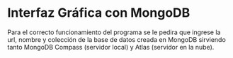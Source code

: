 # Interfaz Gráfica con MongoDB
Para el correcto funcionamiento del programa se le pedira que ingrese la url, nombre y colección de la base de datos creada en MongoDB sirviendo tanto MongoDB Compass (servidor local) y Atlas (servidor en la nube).
